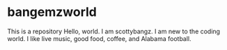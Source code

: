 # bangemzworld
This is a repository
Hello, world. I am scottybangz. I am new to the coding world. I like live music, good food, coffee, and Alabama football.
